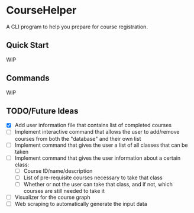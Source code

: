 # CourseHelper
A CLI program to help you prepare for course registration.

## Quick Start
WIP

## Commands
WIP

## TODO/Future Ideas
- [X] Add user information file that contains list of completed courses
- [ ] Implement interactive command that allows the user to add/remove courses
  from both the "database" and their own list
- [ ] Implement command that gives the user a list of all classes that can be
  taken
- [ ] Implement command that gives the user information about a certain class:
  - [ ] Course ID/name/description
  - [ ] List of pre-requisite courses necessary to take that class
  - [ ] Whether or not the user can take that class, and if not, which courses
    are still needed to take it
- [ ] Visualizer for the course graph
- [ ] Web scraping to automatically generate the input data
